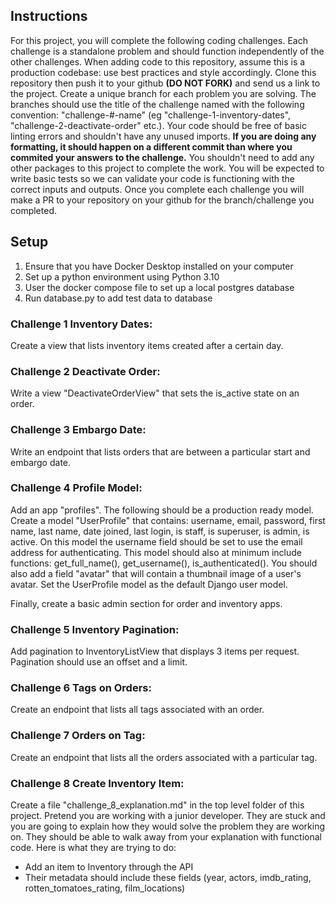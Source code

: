 ## Instructions
For this project, you will complete the following coding challenges. Each challenge is a standalone problem and should function independently of the other challenges. When adding code to this repository, assume this is a production codebase: use best practices and style accordingly. Clone this repository then push it to your github **(DO NOT FORK)** and send us a link to the project. Create a unique branch for each problem you are solving. The branches should use the title of the challenge named with the following convention: "challenge-#-name" (eg "challenge-1-inventory-dates", "challenge-2-deactivate-order" etc.). Your code should be free of basic linting errors and shouldn't have any unused imports. **If you are doing any formatting, it should happen on a different commit than where you commited your answers to the challenge.** You shouldn't need to add any other packages to this project to complete the work. You will be expected to write basic tests so we can validate your code is functioning with the correct inputs and outputs. Once you complete each challenge you will make a PR to your repository on your github for the branch/challenge you completed.

## Setup
1. Ensure that you have Docker Desktop installed on your computer
2. Set up a python environment using Python 3.10
3. User the docker compose file to set up a local postgres database
4. Run database.py to add test data to database


### Challenge 1 Inventory Dates:
Create a view that lists inventory items created after a certain day.

### Challenge 2 Deactivate Order:
Write a view "DeactivateOrderView" that sets the is_active state on an order.

### Challenge 3 Embargo Date:
Write an endpoint that lists orders that are between a particular start and embargo date.

### Challenge 4 Profile Model:
Add an app "profiles". The following should be a production ready model. Create a model "UserProfile" that contains: username, email, password, first name, last name, date joined, last login, is staff, is superuser, is admin, is active. On this model the username field should be set to use the email address for authenticating. This model should also at minimum include functions: get_full_name(), get_username(), is_authenticated(). You should also add a field "avatar" that will contain a thumbnail image of a user's avatar. Set the UserProfile model as the default Django user model.

Finally, create a basic admin section for order and inventory apps.

### Challenge 5 Inventory Pagination:
Add pagination to InventoryListView that displays 3 items per request. Pagination should use an offset and a limit.

### Challenge 6 Tags on Orders:
Create an endpoint that lists all tags associated with an order.

### Challenge 7 Orders on Tag:
Create an endpoint that lists all the orders associated with a particular tag.

### Challenge 8 Create Inventory Item:
Create a file "challenge_8_explanation.md" in the top level folder of this project. Pretend you are working with a junior developer. They are stuck and you are going to explain how they would solve the problem they are working on. They should be able to walk away from your explanation with functional code. Here is what they are trying to do:
- Add an item to Inventory through the API
- Their metadata should include these fields (year, actors, imdb_rating, rotten_tomatoes_rating, film_locations)
